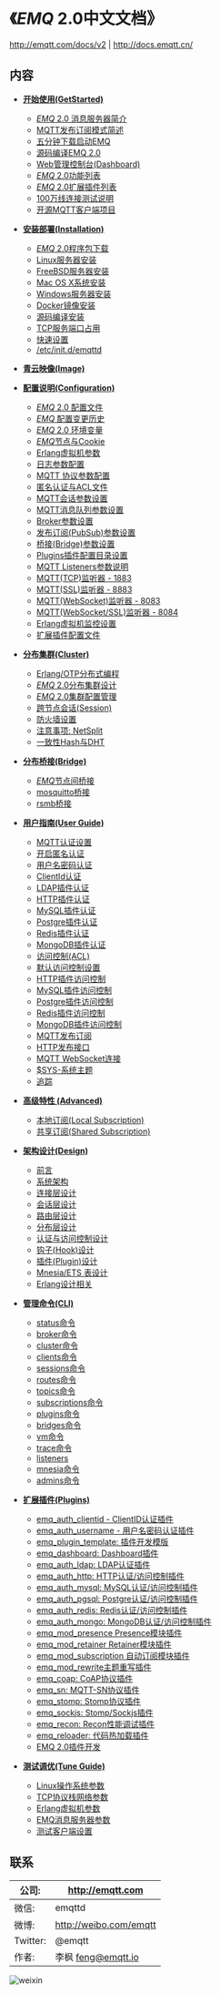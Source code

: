 
《*EMQ* 2.0中文文档》
=====================

http://emqtt.com/docs/v2 | http://docs.emqtt.cn/

内容
----

* **[开始使用(GetStarted)](http://docs.emqtt.cn/zh_CN/latest/getstarted.html)**
  * [*EMQ* 2.0 消息服务器简介](http://docs.emqtt.cn/zh_CN/latest/getstarted.html#emq-2-0)
  * [MQTT发布订阅模式简述](http://docs.emqtt.cn/zh_CN/latest/getstarted.html#mqtt)
  * [五分钟下载启动EMQ](http://docs.emqtt.cn/zh_CN/latest/getstarted.html#emq)
  * [源码编译EMQ 2.0](http://docs.emqtt.cn/zh_CN/latest/getstarted.html#compile)
  * [Web管理控制台(Dashboard)](http://docs.emqtt.cn/zh_CN/latest/getstarted.html#web-dashboard)
  * [*EMQ* 2.0功能列表](http://docs.emqtt.cn/zh_CN/latest/getstarted.html#features)
  * [*EMQ* 2.0扩展插件列表](http://docs.emqtt.cn/zh_CN/latest/getstarted.html#plugins)
  * [100万线连接测试说明](http://docs.emqtt.cn/zh_CN/latest/getstarted.html#c1000k)
  * [开源MQTT客户端项目](http://docs.emqtt.cn/zh_CN/latest/getstarted.html#mqtt-clients)

* **[安装部署(Installation)](http://docs.emqtt.cn/zh_CN/latest/install.html)**
  * [*EMQ* 2.0程序包下载](http://docs.emqtt.cn/zh_CN/latest/install.html#emq-2-0)
  * [Linux服务器安装](http://docs.emqtt.cn/zh_CN/latest/install.html#linux)
  * [FreeBSD服务器安装](http://docs.emqtt.cn/zh_CN/latest/install.html#freebsd)
  * [Mac OS X系统安装](http://docs.emqtt.cn/zh_CN/latest/install.html#mac-os-x)
  * [Windows服务器安装](http://docs.emqtt.cn/zh_cn/latest/install.html#windows)
  * [Docker镜像安装](http://docs.emqtt.cn/zh_CN/latest/install.html#docker)
  * [源码编译安装](http://docs.emqtt.cn/zh_CN/latest/install.html#build-from-source)
  * [TCP服务端口占用](http://docs.emqtt.cn/zh_CN/latest/install.html#tcp)
  * [快速设置](http://docs.emqtt.cn/zh_CN/latest/install.html#quick-setup)
  * [/etc/init.d/emqttd](http://docs.emqtt.cn/zh_CN/latest/install.html#etc-init-d-emqttd)

* **[青云映像(Image)](http://docs.emqtt.cn/zh_CN/latest/image.html)**

* **[配置说明(Configuration)](http://docs.emqtt.cn/zh_CN/latest/config.html)**
  * [*EMQ* 2.0 配置文件](http://docs.emqtt.cn/zh_CN/latest/config.html#emq-2-0)
  * [*EMQ* 配置变更历史](http://docs.emqtt.cn/zh_CN/latest/config.html#emq)
  * [*EMQ* 2.0 环境变量](http://docs.emqtt.cn/zh_CN/latest/config.html#id2)
  * [*EMQ*节点与Cookie](http://docs.emqtt.cn/zh_CN/latest/config.html#emqcookie)
  * [Erlang虚拟机参数](http://docs.emqtt.cn/zh_CN/latest/config.html#erlang)
  * [日志参数配置](http://docs.emqtt.cn/zh_CN/latest/config.html#id3)
  * [MQTT 协议参数配置](http://docs.emqtt.cn/zh_CN/latest/config.html#mqtt)
  * [匿名认证与ACL文件](http://docs.emqtt.cn/zh_CN/latest/config.html#acl)
  * [MQTT会话参数设置](http://docs.emqtt.cn/zh_CN/latest/config.html#id8)
  * [MQTT消息队列参数设置](http://docs.emqtt.cn/zh_CN/latest/config.html#id9)
  * [Broker参数设置](http://docs.emqtt.cn/zh_CN/latest/config.html#broker)
  * [发布订阅(PubSub)参数设置](http://docs.emqtt.cn/zh_CN/latest/config.html#pubsub)
  * [桥接(Bridge)参数设置](http://docs.emqtt.cn/zh_CN/latest/config.html#bridge)
  * [Plugins插件配置目录设置](http://docs.emqtt.cn/zh_CN/latest/config.html#plugins)
  * [MQTT Listeners参数说明](http://docs.emqtt.cn/zh_CN/latest/config.html#mqtt-listeners)
  * [MQTT(TCP)监听器 - 1883](http://docs.emqtt.cn/zh_CN/latest/config.html#mqtt-tcp-1883)
  * [MQTT(SSL)监听器 - 8883](http://docs.emqtt.cn/zh_CN/latest/config.html#mqtt-ssl-8883)
  * [MQTT(WebSocket)监听器 - 8083](http://docs.emqtt.cn/zh_CN/latest/config.html#mqtt-websocket-8083)
  * [MQTT(WebSocket/SSL)监听器 - 8084](http://docs.emqtt.cn/zh_CN/latest/config.html#mqtt-websocket-ssl-8084)
  * [Erlang虚拟机监控设置](http://docs.emqtt.cn/zh_CN/latest/config.html#id10)
  * [扩展插件配置文件 ](http://docs.emqtt.cn/zh_CN/latest/config.html#id11)

* **[分布集群(Cluster)](http://docs.emqtt.cn/zh_CN/latest/cluster.html)**
  * [Erlang/OTP分布式编程](http://docs.emqtt.cn/zh_CN/latest/cluster.html#erlang-otp)
  * [*EMQ* 2.0分布集群设计](http://docs.emqtt.cn/zh_CN/latest/cluster.html#emq-2-0)
  * [*EMQ* 2.0集群配置管理](http://docs.emqtt.cn/zh_CN/latest/cluster.html#id3)
  * [跨节点会话(Session)](http://docs.emqtt.cn/zh_CN/latest/cluster.html#session)
  * [防火墙设置](http://docs.emqtt.cn/zh_CN/latest/cluster.html#cluster-firewall)
  * [注意事项: NetSplit](http://docs.emqtt.cn/zh_CN/latest/cluster.html#netsplit)
  * [一致性Hash与DHT](http://docs.emqtt.cn/zh_CN/latest/cluster.html#hashdht)

* **[分布桥接(Bridge)](http://docs.emqtt.cn/zh_CN/latest/bridge.html)**
  * [*EMQ*节点间桥接](http://docs.emqtt.cn/zh_CN/latest/bridge.html#emq)
  * [mosquitto桥接](http://docs.emqtt.cn/zh_CN/latest/bridge.html#mosquitto)
  * [rsmb桥接](http://docs.emqtt.cn/zh_CN/latest/bridge.html#rsmb)

* **[用户指南(User Guide)](http://docs.emqtt.cn/zh_CN/latest/guide.html)**
  * [MQTT认证设置](http://docs.emqtt.cn/zh_CN/latest/guide.html#mqtt)
  * [开启匿名认证](http://docs.emqtt.cn/zh_CN/latest/guide.html#id1)
  * [用户名密码认证](http://docs.emqtt.cn/zh_CN/latest/guide.html#id2)
  * [ClientId认证](http://docs.emqtt.cn/zh_CN/latest/guide.html#clientid)
  * [LDAP插件认证](http://docs.emqtt.cn/zh_CN/latest/guide.html#ldap)
  * [HTTP插件认证](http://docs.emqtt.cn/zh_CN/latest/guide.html#http)
  * [MySQL插件认证](http://docs.emqtt.cn/zh_CN/latest/guide.html#mysql)
  * [Postgre插件认证](http://docs.emqtt.cn/zh_CN/latest/guide.html#postgre)
  * [Redis插件认证](http://docs.emqtt.cn/zh_CN/latest/guide.html#redis)
  * [MongoDB插件认证](http://docs.emqtt.cn/zh_CN/latest/guide.html#mongodb)
  * [访问控制(ACL)](http://docs.emqtt.cn/zh_CN/latest/guide.html#acl)
  * [默认访问控制设置](http://docs.emqtt.cn/zh_CN/latest/guide.html#id4)
  * [HTTP插件访问控制](http://docs.emqtt.cn/zh_CN/latest/guide.html#id5)
  * [MySQL插件访问控制](http://docs.emqtt.cn/zh_CN/latest/guide.html#id6)
  * [Postgre插件访问控制](http://docs.emqtt.cn/zh_CN/latest/guide.html#id7)
  * [Redis插件访问控制](http://docs.emqtt.cn/zh_CN/latest/guide.html#id8)
  * [MongoDB插件访问控制](http://docs.emqtt.cn/zh_CN/latest/guide.html#id9)
  * [MQTT发布订阅](http://docs.emqtt.cn/zh_CN/latest/guide.html#id10)
  * [HTTP发布接口](http://docs.emqtt.cn/zh_CN/latest/guide.html#http-publish)
  * [MQTT WebSocket连接](http://docs.emqtt.cn/zh_CN/latest/guide.html#mqtt-websocket)
  * [$SYS-系统主题](http://docs.emqtt.cn/zh_CN/latest/guide.html#sys)
  * [追踪](http://docs.emqtt.cn/zh_CN/latest/guide.html#trace)

* **[高级特性 (Advanced)](http://docs.emqtt.cn/zh_CN/latest/advanced.html)**
  * [本地订阅(Local Subscription)](http://docs.emqtt.cn/zh_CN/latest/advanced.html#local-subscription)
  * [共享订阅(Shared Subscription)](http://docs.emqtt.cn/zh_CN/latest/advanced.html#shared-subscription)

* **[架构设计(Design)](http://docs.emqtt.cn/zh_CN/latest/design.html)**
  * [前言](http://docs.emqtt.cn/zh_CN/latest/design.html#intro)
  * [系统架构](http://docs.emqtt.cn/zh_CN/latest/design.html#architecture)
  * [连接层设计](http://docs.emqtt.cn/zh_CN/latest/design.html#connection-layer)
  * [会话层设计](http://docs.emqtt.cn/zh_CN/latest/design.html#session-layer)
  * [路由层设计](http://docs.emqtt.cn/zh_CN/latest/design.html#route-layer)
  * [分布层设计](http://docs.emqtt.cn/zh_CN/latest/design.html#distributed-layer)
  * [认证与访问控制设计](http://docs.emqtt.cn/zh_CN/latest/design.html#auth-acl)
  * [钩子(Hook)设计](http://docs.emqtt.cn/zh_CN/latest/design.html#hook)
  * [插件(Plugin)设计](http://docs.emqtt.cn/zh_CN/latest/design.html#plugin)
  * [Mnesia/ETS 表设计](http://docs.emqtt.cn/zh_CN/latest/design.html#mnesia-ets)
  * [Erlang设计相关](http://docs.emqtt.cn/zh_CN/latest/design.html#erlang)

* **[管理命令(CLI)](http://docs.emqtt.cn/zh_CN/latest/commands.html)**
  * [status命令](http://docs.emqtt.cn/zh_CN/latest/commands.html#status)
  * [broker命令](http://docs.emqtt.cn/zh_CN/latest/commands.html#broker)
  * [cluster命令](http://docs.emqtt.cn/zh_CN/latest/commands.html#cluster)
  * [clients命令](http://docs.emqtt.cn/zh_CN/latest/commands.html#clients)
  * [sessions命令](http://docs.emqtt.cn/zh_CN/latest/commands.html#sessions)
  * [routes命令](http://docs.emqtt.cn/zh_CN/latest/commands.html#routes)
  * [topics命令](http://docs.emqtt.cn/zh_CN/latest/commands.html#topics)
  * [subscriptions命令](http://docs.emqtt.cn/zh_CN/latest/commands.html#subscriptions)
  * [plugins命令](http://docs.emqtt.cn/zh_CN/latest/commands.html#plugins)
  * [bridges命令](http://docs.emqtt.cn/zh_CN/latest/commands.html#bridges)
  * [vm命令](http://docs.emqtt.cn/zh_CN/latest/commands.html#vm)
  * [trace命令](http://docs.emqtt.cn/zh_CN/latest/commands.html#trace)
  * [listeners](http://docs.emqtt.cn/zh_CN/latest/commands.html#listeners)
  * [mnesia命令](http://docs.emqtt.cn/zh_CN/latest/commands.html#mnesia)
  * [admins命令](http://docs.emqtt.cn/zh_CN/latest/commands.html#admins)

* **[扩展插件(Plugins)](http://docs.emqtt.cn/zh_CN/latest/plugins.html)**
  * [emq_auth_clientid - ClientID认证插件](http://docs.emqtt.cn/zh_CN/latest/plugins.html#emq-auth-clientid-clientid)
  * [emq_auth_username - 用户名密码认证插件](http://docs.emqtt.cn/zh_CN/latest/plugins.html#emq-auth-username)
  * [emq_plugin_template: 插件开发模版](http://docs.emqtt.cn/zh_CN/latest/plugins.html#emq-plugin-template)
  * [emq_dashboard: Dashboard插件](http://docs.emqtt.cn/zh_CN/latest/plugins.html#emq-dashboard-dashboard)
  * [emq_auth_ldap: LDAP认证插件](http://docs.emqtt.cn/zh_CN/latest/plugins.html#emq-auth-ldap-ldap)
  * [emq_auth_http: HTTP认证/访问控制插件](http://docs.emqtt.cn/zh_CN/latest/plugins.html#emq-auth-http-http)
  * [emq_auth_mysql: MySQL认证/访问控制插件](http://docs.emqtt.cn/zh_CN/latest/plugins.html#emq-auth-mysql-mysql)
  * [emq_auth_pgsql: Postgre认证/访问控制插件](http://docs.emqtt.cn/zh_CN/latest/plugins.html#emq-auth-pgsql-postgre)
  * [emq_auth_redis: Redis认证/访问控制插件](http://docs.emqtt.cn/zh_CN/latest/plugins.html#emq-auth-redis-redis)
  * [emq_auth_mongo: MongoDB认证/访问控制插件](http://docs.emqtt.cn/zh_CN/latest/plugins.html#emq-auth-mongo-mongodb)
  * [emq_mod_presence Presence模块插件](http://docs.emqtt.cn/zh_CN/latest/plugins.html#emq-mod-presence-presence)
  * [emq_mod_retainer Retainer模块插件](http://docs.emqtt.cn/zh_CN/latest/plugins.html#emq-mod-retainer-retainer)
  * [emq_mod_subscription 自动订阅模块插件](http://docs.emqtt.cn/zh_CN/latest/plugins.html#emq-mod-subscription)
  * [emq_mod_rewrite主题重写插件](http://docs.emqtt.cn/zh_CN/latest/plugins.html#emq-mod-rewrite)
  * [emq_coap: CoAP协议插件](http://docs.emqtt.cn/zh_CN/latest/plugins.html#emq-coap-coap)
  * [emq_sn: MQTT-SN协议插件](http://docs.emqtt.cn/zh_CN/latest/plugins.html#emq-sn-mqtt-sn)
  * [emq_stomp: Stomp协议插件](http://docs.emqtt.cn/zh_CN/latest/plugins.html#emq-stomp-stomp)
  * [emq_sockjs: Stomp/Sockjs插件](http://docs.emqtt.cn/zh_CN/latest/plugins.html#emq-sockjs-stomp-sockjs)
  * [emq_recon: Recon性能调试插件](http://docs.emqtt.cn/zh_CN/latest/plugins.html#emq-recon-recon)
  * [emq_reloader: 代码热加载插件](http://docs.emqtt.cn/zh_CN/latest/plugins.html#emq-reloader)
  * [EMQ 2.0插件开发](http://docs.emqtt.cn/zh_CN/latest/plugins.html#emq-2-0)

* **[测试调优(Tune Guide)](http://docs.emqtt.cn/zh_CN/latest/tune.html)**
  * [Linux操作系统参数](http://docs.emqtt.cn/zh_CN/latest/tune.html#linux)
  * [TCP协议栈网络参数](http://docs.emqtt.cn/zh_CN/latest/tune.html#tcp)
  * [Erlang虚拟机参数](http://docs.emqtt.cn/zh_CN/latest/tune.html#erlang)
  * [EMQ消息服务器参数](http://docs.emqtt.cn/zh_CN/latest/tune.html#emq)
  * [测试客户端设置](http://docs.emqtt.cn/zh_CN/latest/tune.html#id1)

联系
----

公司:       | http://emqtt.com 
----------- | ------------------------
微信:       | emqttd                         
微博:       | http://weibo.com/emqtt         
Twitter:    | @emqtt                         
作者:       | 李枫 <feng@emqtt.io> 

![weixin](https://github.com/emqtt/docs_zh/blob/master/source/_static/images/weixin.jpg)

